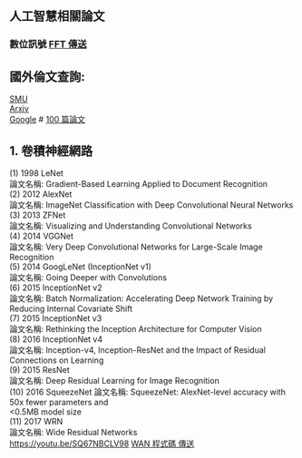 ## 人工智慧相關論文   
### 數位訊號 [FFT 傳送](http://www.cmlab.csie.ntu.edu.tw/cml/dsp/training/coding/transform/fft.html)  
  
## 國外倫文查詢:
[SMU](https://scholar.smu.edu/do/search/?q=BPNN&start=0&context=2110049&facet=)  
[Arxiv](https://arxiv.org/search/?query=ANN&searchtype=all&source=header)   
[Google](https://scholar.google.com/schhp?hl=zh-TW&as_sdt=0,5)
#[](https://paperswithcode.com/?fbclid=IwAR1bHhL27aHJ6NJr9pJVBhfpsxEnuI_gL0cau1cNv-J0F7Ga0XRZYmzsjAA)
[100 篇論文 ](https://gitycc.github.io/machine-learning-papers-summary/?fbclid=IwAR0u8ACGBq788yv5nqF_tdTOArzLQZaVGlZqdVH1S_H1dVOjovS7et_EQTQ#/speech/waveglow)
## 1. 卷積神經網路
(1) 1998 LeNet  
論文名稱: Gradient-Based Learning Applied to Document Recognition  
(2) 2012 AlexNet  
論文名稱: ImageNet Classification with Deep Convolutional Neural Networks  
(3) 2013 ZFNet  
論文名稱: Visualizing and Understanding Convolutional Networks  
(4) 2014 VGGNet  
論文名稱: Very Deep Convolutional Networks for Large-Scale Image  
Recognition  
(5) 2014 GoogLeNet (InceptionNet v1)  
論文名稱: Going Deeper with Convolutions  
(6) 2015 InceptionNet v2  
論文名稱: Batch Normalization: Accelerating Deep Network Training by  
Reducing Internal Covariate Shift  
(7) 2015 InceptionNet v3  
論文名稱: Rethinking the Inception Architecture for Computer Vision  
(8) 2016 InceptionNet v4  
論文名稱: Inception-v4, Inception-ResNet and the Impact of Residual Connections on Learning  
(9) 2015 ResNet   
論文名稱: Deep Residual Learning for Image Recognition  
(10) 2016 SqueezeNet 
論文名稱: SqueezeNet: AlexNet-level accuracy with 50x fewer parameters and  
<0.5MB model size  
(11) 2017 WRN  
論文名稱: Wide Residual Networks  
https://youtu.be/SQ67NBCLV98
[WAN 程式碼 傳送](https://github.com/szagoruyko/wide-residual-networks)

